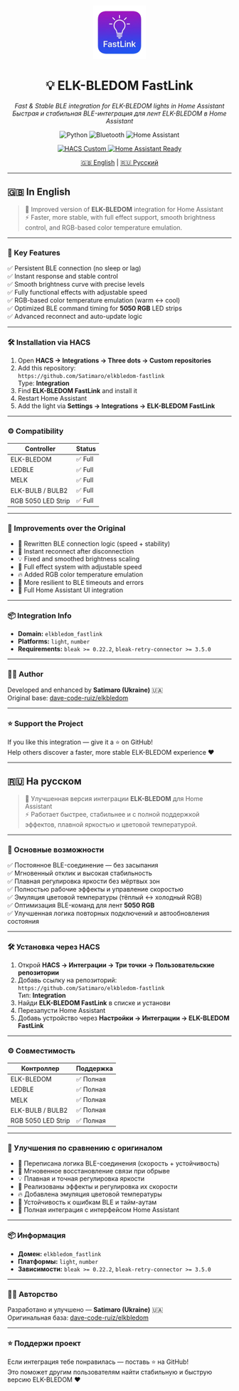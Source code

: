 <p align="center">
  <img src="brands/elkbledom_fastlink/icon.png" width="120" height="120" alt="ELK-BLEDOM FastLink Icon">
</p>

<h1 align="center">💡 ELK-BLEDOM FastLink</h1>

<p align="center">
  <em>Fast & Stable BLE integration for ELK-BLEDOM lights in Home Assistant</em><br>
  <em>Быстрая и стабильная BLE-интеграция для лент ELK-BLEDOM в Home Assistant</em>
</p>

<p align="center">
  <img src="https://img.shields.io/badge/Python-3776AB?style=for-the-badge&logo=python&logoColor=white" alt="Python">
  <img src="https://img.shields.io/badge/Bluetooth-0082FC?style=for-the-badge&logo=bluetooth&logoColor=white" alt="Bluetooth">
  <img src="https://img.shields.io/badge/Home%20Assistant-41BDF5?style=for-the-badge&logo=home-assistant&logoColor=white" alt="Home Assistant">
</p>

<p align="center">
  <a href="https://hacs.xyz/">
    <img src="https://img.shields.io/badge/HACS-Custom-41BDF5.svg?style=for-the-badge" alt="HACS Custom">
  </a>
  <a href="https://www.home-assistant.io/">
    <img src="https://img.shields.io/badge/Home%20Assistant-Ready-41BDF5?style=for-the-badge&logo=home-assistant" alt="Home Assistant Ready">
  </a>
</p>

<p align="center">
  <a href="#-in-english">🇬🇧 English</a> |
  <a href="#-на-русском">🇷🇺 Русский</a>
</p>

---

## 🇬🇧 In English

> 🧠 Improved version of **ELK-BLEDOM** integration for Home Assistant  
> ⚡ Faster, more stable, with full effect support, smooth brightness control, and RGB-based color temperature emulation.

---

### 🚀 Key Features

✅ Persistent BLE connection (no sleep or lag)  
✅ Instant response and stable control  
✅ Smooth brightness curve with precise levels  
✅ Fully functional effects with adjustable speed  
✅ RGB-based color temperature emulation (warm ↔ cool)  
✅ Optimized BLE command timing for **5050 RGB** LED strips  
✅ Advanced reconnect and auto-update logic  

---

### 🛠️ Installation via HACS

1. Open **HACS → Integrations → Three dots → Custom repositories**  
2. Add this repository:  
   `https://github.com/Satimaro/elkbledom-fastlink`  
   Type: **Integration**  
3. Find **ELK-BLEDOM FastLink** and install it  
4. Restart Home Assistant  
5. Add the light via **Settings → Integrations → ELK-BLEDOM FastLink**

---

### ⚙️ Compatibility

| Controller | Status |
|-------------|---------|
| ELK-BLEDOM  | ✅ Full |
| LEDBLE      | ✅ Full |
| MELK        | ✅ Full |
| ELK-BULB / BULB2 | ✅ Full |
| RGB 5050 LED Strip | ✅ Full |

---

### 🧩 Improvements over the Original

- 🔄 Rewritten BLE connection logic (speed + stability)  
- 🚀 Instant reconnect after disconnection  
- 💡 Fixed and smoothed brightness scaling  
- 🌈 Full effect system with adjustable speed  
- 🔥 Added RGB color temperature emulation  
- 🧱 More resilient to BLE timeouts and errors  
- 🧰 Full Home Assistant UI integration  

---

### 📦 Integration Info

- **Domain:** `elkbledom_fastlink`  
- **Platforms:** `light`, `number`  
- **Requirements:** `bleak >= 0.22.2`, `bleak-retry-connector >= 3.5.0`  

---

### 👨‍💻 Author

Developed and enhanced by **Satimaro (Ukraine)** 🇺🇦  
Original base: [dave-code-ruiz/elkbledom](https://github.com/dave-code-ruiz/elkbledom)

---

### ⭐ Support the Project

If you like this integration — give it a ⭐ on GitHub!  
Help others discover a faster, more stable ELK-BLEDOM experience ❤️  

---

## 🇷🇺 На русском

> 🧠 Улучшенная версия интеграции **ELK-BLEDOM** для Home Assistant  
> ⚡ Работает быстрее, стабильнее и с полной поддержкой эффектов, плавной яркостью и цветовой температурой.

---

### 🚀 Основные возможности

✅ Постоянное BLE-соединение — без засыпания  
✅ Мгновенный отклик и высокая стабильность  
✅ Плавная регулировка яркости без мёртвых зон  
✅ Полностью рабочие эффекты и управление скоростью  
✅ Эмуляция цветовой температуры (тёплый ↔ холодный RGB)  
✅ Оптимизация BLE-команд для лент **5050 RGB**  
✅ Улучшенная логика повторных подключений и автообновления состояния  

---

### 🛠️ Установка через HACS

1. Открой **HACS → Интеграции → Три точки → Пользовательские репозитории**  
2. Добавь ссылку на репозиторий:  
   `https://github.com/Satimaro/elkbledom-fastlink`  
   Тип: **Integration**  
3. Найди **ELK-BLEDOM FastLink** в списке и установи  
4. Перезапусти Home Assistant  
5. Добавь устройство через **Настройки → Интеграции → ELK-BLEDOM FastLink**

---

### ⚙️ Совместимость

| Контроллер | Поддержка |
|-------------|------------|
| ELK-BLEDOM  | ✅ Полная |
| LEDBLE       | ✅ Полная |
| MELK         | ✅ Полная |
| ELK-BULB / BULB2 | ✅ Полная |
| RGB 5050 LED Strip | ✅ Полная |

---

### 🧩 Улучшения по сравнению с оригиналом

- 🔄 Переписана логика BLE-соединения (скорость + устойчивость)  
- 🚀 Мгновенное восстановление связи при обрыве  
- 💡 Плавная и точная регулировка яркости  
- 🌈 Реализованы эффекты и регулировка их скорости  
- 🔥 Добавлена эмуляция цветовой температуры  
- 🧱 Устойчивость к ошибкам BLE и тайм-аутам  
- 🧰 Полная интеграция с интерфейсом Home Assistant  

---

### 📦 Информация

- **Домен:** `elkbledom_fastlink`  
- **Платформы:** `light`, `number`  
- **Зависимости:** `bleak >= 0.22.2`, `bleak-retry-connector >= 3.5.0`  

---

### 👨‍💻 Авторство

Разработано и улучшено — **Satimaro (Ukraine)** 🇺🇦  
Оригинальная база: [dave-code-ruiz/elkbledom](https://github.com/dave-code-ruiz/elkbledom)

---

### ⭐ Поддержи проект

Если интеграция тебе понравилась — поставь ⭐ на GitHub!  
Это поможет другим пользователям найти стабильную и быструю версию ELK-BLEDOM ❤️  
